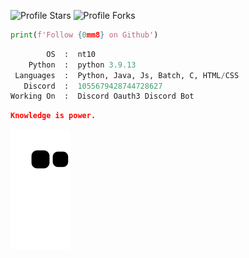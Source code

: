 <img src="https://img.shields.io/badge/dynamic/json?&label=Total%20Stars&color=bb2527&style=flat&style=for-the-badge&query=%24.stars&url=https://api.github-star-counter.workers.dev/user/0mm8" alt="Profile Stars"></a>
<img src="https://img.shields.io/badge/dynamic/json?&label=Total%20Forks&color=bb2527&style=flat&style=for-the-badge&query=%24.forks&url=https://api.github-star-counter.workers.dev/user/0mm8" alt="Profile Forks"></a>

```python
print(f'Follow {0mm8} on Github')
```

```  python
        OS  :  nt10
    Python  :  python 3.9.13
 Languages  :  Python, Java, Js, Batch, C, HTML/CSS
   Discord  :  1055679428744728627
Working On  :  Discord Oauth3 Discord Bot
```

```json
Knowledge is power.
```

<a href="https://discord.gg/fnsell" target="_blank"><img src="https://github.com/AstraaDev/AstraaDev/blob/output/github-contribution-grid-snake.svg" alt="snake"></a>
